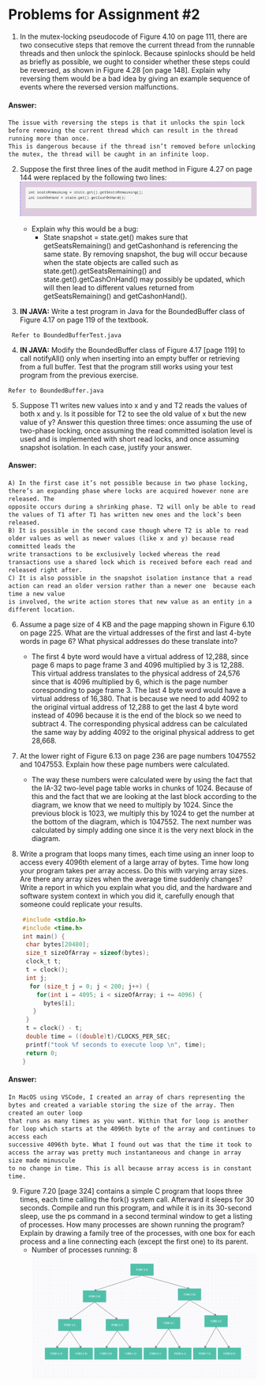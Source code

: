 # Problems for Assignment #2

1.  In the mutex-locking pseudocode of Figure 4.10 on page 111, there are two consecutive steps that remove the current thread from the runnable threads and then unlock the spinlock. Because spinlocks should be held as briefly as possible, we ought to consider whether these steps could be reversed, as shown in Figure 4.28 [on page 148]. Explain why reversing them would be a bad idea by giving an example sequence of events where the reversed version malfunctions.

#### Answer:

    The issue with reversing the steps is that it unlocks the spin lock before removing the current thread which can result in the thread running more than once.
    This is dangerous because if the thread isn’t removed before unlocking the mutex, the thread will be caught in an infinite loop.

2.  Suppose the first three lines of the audit method in Figure 4.27 on page 144 were replaced by the following two lines:
    ![prob2](./Images/prob2.png)

    - Explain why this would be a bug: <br>
      - State snapshot = state.get() makes sure that getSeatsRemaining() and getCashonhand is referencing the same state. By removing snapshot, the bug will occur because when the state objects are called such as state.get().getSeatsRemaining() and state.get().getCashOnHand() may possibly be updated, which will then lead to different values returned from getSeatsRemaining() and getCashonHand().

3.  **IN JAVA:** Write a test program in Java for the BoundedBuffer class of Figure 4.17 on page 119 of the textbook. <br>

```
 Refer to BoundedBufferTest.java
```

4. **IN JAVA:** Modify the BoundedBuffer class of Figure 4.17 [page 119] to call notifyAll() only when inserting into an empty buffer or retrieving from a full buffer. Test that the program still works using your test program from the previous exercise. <br>

```
Refer to BoundedBuffer.java
```

5. Suppose T1 writes new values into x and y and T2 reads the values of both x and y. Is it possible for T2 to see the old value of x but the new value of y? Answer this question three times: once assuming the use of two-phase locking, once assuming the read committed isolation level is used and is implemented with short read locks, and once assuming snapshot isolation. In each case, justify your answer.<br>

#### Answer:

    A) In the first case it’s not possible because in two phase locking, there’s an expanding phase where locks are acquired however none are released. The
    opposite occurs during a shrinking phase. T2 will only be able to read the values of T1 after T1 has written new ones and the lock’s been released.
    B) It is possible in the second case though where T2 is able to read older values as well as newer values (like x and y) because read committed leads the
    write transactions to be exclusively locked whereas the read transactions use a shared lock which is received before each read and released right after.
    C) It is also possible in the snapshot isolation instance that a read action can read an older version rather than a newer one  because each time a new value
    is involved, the write action stores that new value as an entity in a different location.

6. Assume a page size of 4 KB and the page mapping shown in Figure 6.10 on page 225. What are the virtual addresses of the first and last 4-byte words in page 6? What physical addresses do these translate into?<br>

   - The first 4 byte word would have a virtual address of 12,288, since page 6 maps to page frame 3 and 4096 multiplied by 3 is 12,288. This virtual address translates to the physical address of 24,576 since that is 4096 multiplied by 6, which is the page number coresponding to page frame 3. The last 4 byte word would have a virtual address of 16,380. That is because we need to add 4092 to the original virtual address of 12,288 to get the last 4 byte word instead of 4096 because it is the end of the block so we need to subtract 4. The corresponding physical address can be calculated the same way by adding 4092 to the original physical address to get 28,668.

7. At the lower right of Figure 6.13 on page 236 are page numbers 1047552 and 1047553. Explain how these page numbers were calculated.<br>

   - The way these numbers were calculated were by using the fact that the IA-32 two-level page table works in chunks of 1024. Because of this and the fact that we are looking at the last block according to the diagram, we know that we need to multiply by 1024. Since the previous block is 1023, we multiply this by 1024 to get the number at the bottom of the diagram, which is 1047552. The next number was calculated by simply adding one since it is the very next block in the diagram.

8. Write a program that loops many times, each time using an inner loop to access every 4096th element of a large array of bytes. Time how long your program takes per array access. Do this with varying array sizes. Are there any array sizes when the average time suddenly changes? Write a report in which you explain what you did, and the hardware and software system context in which you did it, carefully enough that someone could replicate your results.<br>

```c
    #include <stdio.h>
    #include <time.h>
    int main() {
     char bytes[20480];
     size_t sizeOfArray = sizeof(bytes);
     clock_t t;
     t = clock();
     int j;
      for (size_t j = 0; j < 200; j++) {
        for(int i = 4095; i < sizeOfArray; i += 4096) {
          bytes[i];
       }
     }
     t = clock() - t;
     double time = ((double)t)/CLOCKS_PER_SEC;
     printf("took %f seconds to execute loop \n", time);
     return 0;
    }
```

#### Answer:

    In MacOS using VSCode, I created an array of chars representing the bytes and created a variable storing the size of the array. Then created an outer loop
    that runs as many times as you want. Within that for loop is another for loop which starts at the 4096th byte of the array and continues to access each
    successive 4096th byte. What I found out was that the time it took to access the array was pretty much instantaneous and change in array size made minuscule
    to no change in time. This is all because array access is in constant time.

9. Figure 7.20 [page 324] contains a simple C program that loops three times, each time calling the fork() system call. Afterward it sleeps for 30 seconds. Compile and run this program, and while it is in its 30-second sleep, use the ps command in a second terminal window to get a listing of processes. How many processes are shown running the program? Explain by drawing a family tree of the processes, with one box for each process and a line connecting each (except the first one) to its parent.<br>
   - Number of processes running: 8 <br>
     ![prob09](./Images/prob09.png)
